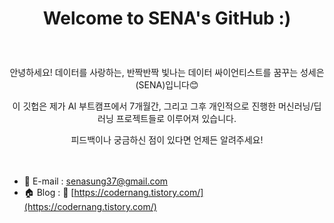 # <p align="center"> Welcome to SENA's GitHub :)

<br>

<p align="center"> 안녕하세요! 데이터를 사랑하는, 반짝반짝 빛나는 데이터 싸이언티스트를 꿈꾸는 성세은(SENA)입니다😊 </p>

<p align="center"> 이 깃헙은 제가 AI 부트캠프에서 7개월간, 그리고 그후 개인적으로 진행한 머신러닝/딥러닝 프로젝트들로 이루어져 있습니다.</p>

<p align="center"> 피드백이나 궁금하신 점이 있다면 언제든 알려주세요! <br><br><br> </p> 




- 📧 E-mail : senasung37@gmail.com
- 🏠 Blog :  🔗 [https://codernang.tistory.com/](https://codernang.tistory.com/)
